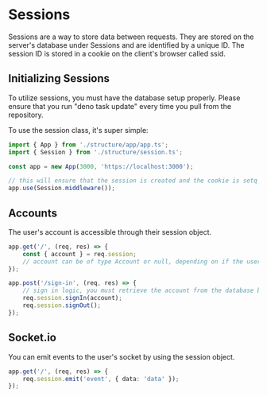 # Sessions

Sessions are a way to store data between requests. They are stored on the
server's database under Sessions and are identified by a unique ID. The session
ID is stored in a cookie on the client's browser called ssid.

## Initializing Sessions
To utilize sessions, you must have the database setup properly. Please ensure that you run "deno task update" every time you pull from the repository.

To use the session class, it's super simple:

```typescript runnable
import { App } from './structure/app/app.ts';
import { Session } from './structure/session.ts';

const app = new App(3000, 'https://localhost:3000');

// this will ensure that the session is created and the cookie is setq
app.use(Session.middleware());
```

## Accounts
The user's account is accessible through their session object.

```typescript runnable
app.get('/', (req, res) => {
    const { account } = req.session;
    // account can be of type Account or null, depending on if the user is logged in
});

app.post('/sign-in', (req, res) => {
    // sign in logic, you must retrieve the account from the database before signing in
    req.session.signIn(account);
    req.session.signOut();
});
```

## Socket.io
You can emit events to the user's socket by using the session object.

```typescript runnable
app.get('/', (req, res) => {
    req.session.emit('event', { data: 'data' });
});
```
